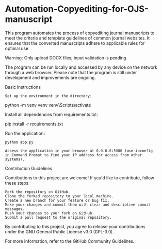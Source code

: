 # Automation-Copyediting-for-OJS-manuscript

This program automates the process of copyediting journal manuscripts to meet the criteria and template guidelines of common journal websites. It ensures that the converted manuscripts adhere to applicable rules for optimal use.

Warning: Only upload DOCX files; input validation is pending.

The program can be run locally and accessed by any device on the network through a web browser. Please note that the program is still under development and improvements are ongoing.

Basic Instructions

    Set up the environment in the directory:

python -m venv venv
venv\Scripts\activate

Install all dependencies from requirements.txt:

pip install -r requirements.txt

Run the application:

    python app.py

    Access the application in your browser at 0.0.0.0:5000 (use ipconfig in Command Prompt to find your IP address for access from other systems).

Contribution Guidelines

Contributions to this project are welcome! If you'd like to contribute, follow these steps:

    Fork the repository on GitHub.
    Clone the forked repository to your local machine.
    Create a new branch for your feature or bug fix.
    Make your changes and commit them with clear and descriptive commit messages.
    Push your changes to your fork on GitHub.
    Submit a pull request to the original repository.

By contributing to this project, you agree to release your contributions under the GNU General Public License v3.0 (GPL-3.0).

For more information, refer to the GitHub Community Guidelines.
